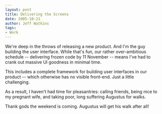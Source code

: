 ```yaml
---
layout: post
title: Delivering the Screens
date: 2005-10-21
author: Jeff Watkins
tags:
- Work
---
```


We're deep in the throws of releasing a new product. And I'm the guy building the user interface. While that's fun, our rather over-ambitious schedule -- delivering frozen code by 11 November -- means I've had to crank out massive UI goodness in minimal time.

This includes a complete framework for building user interfaces in our product -- which otherwise has no visible front-end. Just a little challenging.

As a result, I haven't had time for pleasantries: calling friends, being nice to my pregnant wife, and taking poor, long suffering Augustus for walks.

Thank gods the weekend is coming. Augustus will get his walk after all!